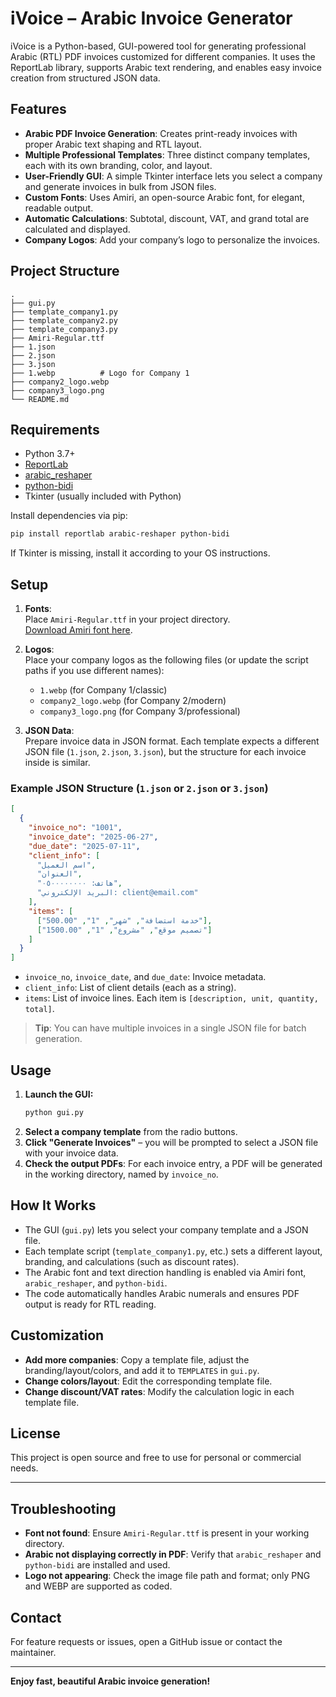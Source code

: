 # iVoice – Arabic Invoice Generator

iVoice is a Python-based, GUI-powered tool for generating professional Arabic (RTL) PDF invoices customized for different companies. It uses the ReportLab library, supports Arabic text rendering, and enables easy invoice creation from structured JSON data.

## Features

- **Arabic PDF Invoice Generation**: Creates print-ready invoices with proper Arabic text shaping and RTL layout.
- **Multiple Professional Templates**: Three distinct company templates, each with its own branding, color, and layout.
- **User-Friendly GUI**: A simple Tkinter interface lets you select a company and generate invoices in bulk from JSON files.
- **Custom Fonts**: Uses Amiri, an open-source Arabic font, for elegant, readable output.
- **Automatic Calculations**: Subtotal, discount, VAT, and grand total are calculated and displayed.
- **Company Logos**: Add your company’s logo to personalize the invoices.

## Project Structure

```
.
├── gui.py
├── template_company1.py
├── template_company2.py
├── template_company3.py
├── Amiri-Regular.ttf
├── 1.json
├── 2.json
├── 3.json
├── 1.webp          # Logo for Company 1
├── company2_logo.webp
├── company3_logo.png
└── README.md
```

## Requirements

- Python 3.7+
- [ReportLab](https://www.reportlab.com/dev/install/open_source/)
- [arabic_reshaper](https://pypi.org/project/arabic-reshaper/)
- [python-bidi](https://pypi.org/project/python-bidi/)
- Tkinter (usually included with Python)

Install dependencies via pip:

```bash
pip install reportlab arabic-reshaper python-bidi
```

If Tkinter is missing, install it according to your OS instructions.

## Setup

1. **Fonts**:  
   Place `Amiri-Regular.ttf` in your project directory.  
   [Download Amiri font here](https://www.amirifont.org/).

2. **Logos**:  
   Place your company logos as the following files (or update the script paths if you use different names):
   - `1.webp` (for Company 1/classic)
   - `company2_logo.webp` (for Company 2/modern)
   - `company3_logo.png` (for Company 3/professional)

3. **JSON Data**:  
   Prepare invoice data in JSON format. Each template expects a different JSON file (`1.json`, `2.json`, `3.json`), but the structure for each invoice inside is similar.

### Example JSON Structure (`1.json` or `2.json` or `3.json`)
```json
[
  {
    "invoice_no": "1001",
    "invoice_date": "2025-06-27",
    "due_date": "2025-07-11",
    "client_info": [
      "اسم العميل",
      "العنوان",
      "هاتف: ٠٥٠٠٠٠٠٠٠٠",
      "البريد الإلكتروني: client@email.com"
    ],
    "items": [
      ["خدمة استضافة", "شهر", "1", "500.00"],
      ["تصميم موقع", "مشروع", "1", "1500.00"]
    ]
  }
]
```
- `invoice_no`, `invoice_date`, and `due_date`: Invoice metadata.
- `client_info`: List of client details (each as a string).
- `items`: List of invoice lines. Each item is `[description, unit, quantity, total]`.

> **Tip**: You can have multiple invoices in a single JSON file for batch generation.

## Usage

1. **Launch the GUI:**
   ```bash
   python gui.py
   ```
2. **Select a company template** from the radio buttons.
3. **Click "Generate Invoices"** – you will be prompted to select a JSON file with your invoice data.
4. **Check the output PDFs**: For each invoice entry, a PDF will be generated in the working directory, named by `invoice_no`.

## How It Works

- The GUI (`gui.py`) lets you select your company template and a JSON file.
- Each template script (`template_company1.py`, etc.) sets a different layout, branding, and calculations (such as discount rates).
- The Arabic font and text direction handling is enabled via Amiri font, `arabic_reshaper`, and `python-bidi`.
- The code automatically handles Arabic numerals and ensures PDF output is ready for RTL reading.

## Customization

- **Add more companies**: Copy a template file, adjust the branding/layout/colors, and add it to `TEMPLATES` in `gui.py`.
- **Change colors/layout**: Edit the corresponding template file.
- **Change discount/VAT rates**: Modify the calculation logic in each template file.

## License

This project is open source and free to use for personal or commercial needs.

---

## Troubleshooting

- **Font not found**: Ensure `Amiri-Regular.ttf` is present in your working directory.
- **Arabic not displaying correctly in PDF**: Verify that `arabic_reshaper` and `python-bidi` are installed and used.
- **Logo not appearing**: Check the image file path and format; only PNG and WEBP are supported as coded.

## Contact

For feature requests or issues, open a GitHub issue or contact the maintainer.

---

**Enjoy fast, beautiful Arabic invoice generation!**